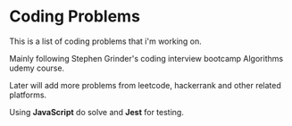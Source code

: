 # Coding Problems

This is a list of coding problems that i'm working on.

Mainly following Stephen Grinder's coding interview bootcamp Algorithms udemy course.

Later will add more problems from leetcode, hackerrank and other related platforms.

Using **JavaScript** do solve and **Jest** for testing.